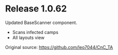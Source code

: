 # Release 1.0.62

Updated BaseScanner component.

- Scans infected camps
- All layouts view

Original source: https://github.com/leo7044/CnC_TA
